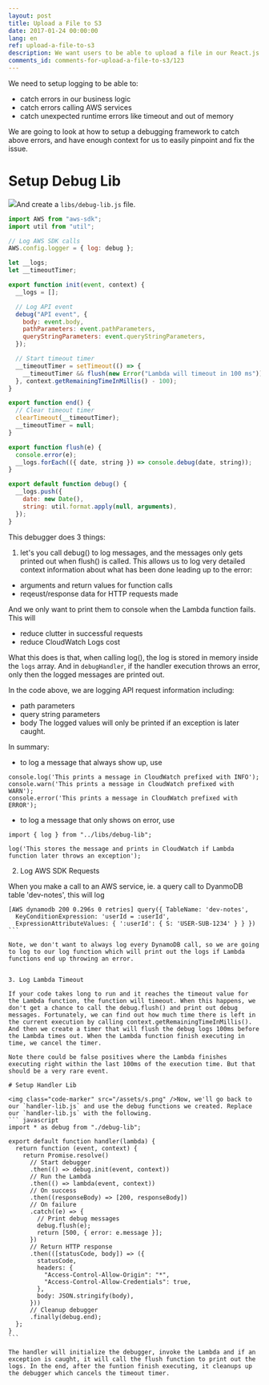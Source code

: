 ```yaml
---
layout: post
title: Upload a File to S3
date: 2017-01-24 00:00:00
lang: en
ref: upload-a-file-to-s3
description: We want users to be able to upload a file in our React.js app and add it as an attachment to their note. To upload files to S3 directly from our React.js app we are going to use AWS Amplify's Storage.put() method.
comments_id: comments-for-upload-a-file-to-s3/123
---
```


We need to setup logging to be able to:
- catch errors in our business logic
- catch errors calling AWS services
- catch unexpected runtime errors like timeout and out of memory

We are going to look at how to setup a debugging framework to catch above errors, and have enough context for us to easily pinpoint and fix the issue.

# Setup Debug Lib

<img class="code-marker" src="/assets/s.png" />And create a `libs/debug-lib.js` file.

``` javascript
import AWS from "aws-sdk";
import util from "util";

// Log AWS SDK calls
AWS.config.logger = { log: debug };

let __logs;
let __timeoutTimer;

export function init(event, context) {
  __logs = [];

  // Log API event
  debug("API event", {
    body: event.body,
    pathParameters: event.pathParameters,
    queryStringParameters: event.queryStringParameters,
  });

  // Start timeout timer
  __timeoutTimer = setTimeout(() => {
    __timeoutTimer && flush(new Error("Lambda will timeout in 100 ms"));
  }, context.getRemainingTimeInMillis() - 100);
}

export function end() {
  // Clear timeout timer
  clearTimeout(__timeoutTimer);
  __timeoutTimer = null;
}

export function flush(e) {
  console.error(e);
  __logs.forEach(({ date, string }) => console.debug(date, string));
}

export default function debug() {
  __logs.push({
    date: new Date(),
    string: util.format.apply(null, arguments),
  });
}

```

This debugger does 3 things:

 1. let's you call debug() to log messages, and the messages only gets printed out when flush() is called. This allows us to log very detailed context information about what has been done leading up to the error:
  - arguments and return values for function calls
  - reqeust/response data for HTTP requests made

And we only want to print them to console when the Lambda function fails. This will
  - reduce clutter in successful requests
  - reduce CloudWatch Logs cost

What this does is that, when calling log(), the log is stored in memory inside the `logs` array. And in `debugHandler`, if the handler execution throws an error, only then the logged messages are printed out.

In the code above, we are logging API request information including:
- path parameters
- query string parameters
- body
The logged values will only be printed if an exception is later caught.


In summary:
- to log a message that always show up, use

```
console.log('This prints a message in CloudWatch prefixed with INFO');
console.warn('This prints a message in CloudWatch prefixed with WARN');
console.error('This prints a message in CloudWatch prefixed with ERROR');
```

- to log a message that only shows on error, use

```
import { log } from "../libs/debug-lib";

log('This stores the message and prints in CloudWatch if Lambda function later throws an exception');
```

2. Log AWS SDK Requests

When you make a call to an AWS service, ie. a query call to DyanmoDB table 'dev-notes', this will log
````
[AWS dynamodb 200 0.296s 0 retries] query({ TableName: 'dev-notes',
  KeyConditionExpression: 'userId = :userId',
  ExpressionAttributeValues: { ':userId': { S: 'USER-SUB-1234' } } })
```

Note, we don't want to always log every DynamoDB call, so we are going to log to our log function which will print out the logs if Lambda functions end up throwing an error.


3. Log Lambda Timeout

If your code takes long to run and it reaches the timeout value for the Lambda function, the function will timeout. When this happens, we don't get a chance to call the debug.flush() and print out debug messages. Fortunately, we can find out how much time there is left in the current execution by calling context.getRemainingTimeInMillis(). And then we create a timer that will flush the debug logs 100ms before the Lambda times out. When the Lambda function finish executing in time, we cancel the timer.

Note there could be false positives where the Lambda finishes executing right within the last 100ms of the execution time. But that should be a very rare event.

# Setup Handler Lib

<img class="code-marker" src="/assets/s.png" />Now, we'll go back to our `handler-lib.js` and use the debug functions we created. Replace our `handler-lib.js` with the following.
``` javascript
import * as debug from "./debug-lib";

export default function handler(lambda) {
  return function (event, context) {
    return Promise.resolve()
      // Start debugger
      .then(() => debug.init(event, context))
      // Run the Lambda
      .then(() => lambda(event, context))
      // On success
      .then((responseBody) => [200, responseBody])
      // On failure
      .catch((e) => {
        // Print debug messages
        debug.flush(e);
        return [500, { error: e.message }];
      })
      // Return HTTP response
      .then(([statusCode, body]) => ({
        statusCode,
        headers: {
          "Access-Control-Allow-Origin": "*",
          "Access-Control-Allow-Credentials": true,
        },
        body: JSON.stringify(body),
      }))
      // Cleanup debugger
      .finally(debug.end);
  };
}
```

The handler will initialize the debugger, invoke the Lambda and if an exception is caught, it will call the flush function to print out the logs. In the end, after the funtion finish executing, it cleanups up the debugger which cancels the timeout timer.
